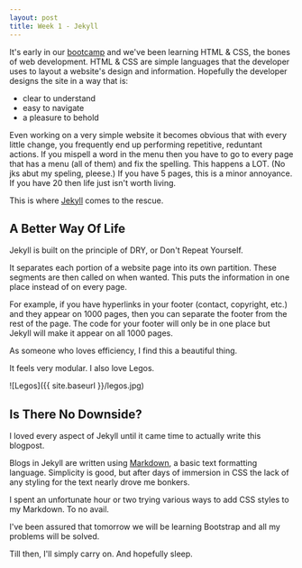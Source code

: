 ```yaml
---
layout: post
title: Week 1 - Jekyll
---
```


It's early in our [bootcamp](https://www.awesomeincu.com/) and we've been learning HTML & CSS, the bones of web development. HTML & CSS are simple languages that the developer uses to layout a website's design and information.  Hopefully the developer designs the site in a way that is:

- clear to understand
- easy to navigate
- a pleasure to behold

Even working on a very simple website it becomes obvious that with every little change, you frequently end up performing repetitive, reduntant actions.  If you mispell a word in the menu then you have to go to every page that has a menu (all of them) and fix the spelling. This happens a LOT. (No jks abut my speling, pleese.) If you have 5 pages, this is a minor annoyance. If you have 20 then life just isn't worth living. 

This is where [Jekyll](https://en.wikipedia.org/wiki/Jekyll_(software) "Jekyll") comes to the rescue.  


## A Better Way Of Life

Jekyll is built on the principle of DRY, or Don't Repeat Yourself. 

It separates each portion of a website page into its own partition. These segments are then called on when wanted. This puts the information in one place instead of on every page. 

For example, if you have hyperlinks in your footer (contact, copyright, etc.) and they appear on 1000 pages, then you can separate the footer from the rest of the page.  The code for your footer will only be in one place but Jekyll will make it appear on all 1000 pages.  

As someone who loves efficiency, I find this a beautiful thing. 

It feels very modular. I also love Legos. 

![Legos]({{ site.baseurl }}/legos.jpg)


## Is There No Downside?

I loved every aspect of Jekyll until it came time to actually write this blogpost. 

Blogs in Jekyll are written using [Markdown](https://en.wikipedia.org/wiki/Markdown), a basic text formatting language. Simplicity is good, but after days of immersion in CSS the lack of any styling for the text nearly drove me bonkers.  

I spent an unfortunate hour or two trying various ways to add CSS styles to my Markdown.  To no avail.  

I've been assured that tomorrow we will be learning Bootstrap and all my problems will be solved.  

Till then, I'll simply carry on.  And hopefully sleep.  

